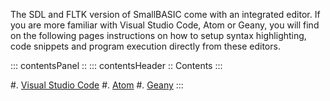 
The SDL and FLTK version of SmallBASIC come with an integrated editor. If you are more familiar with Visual Studio Code, Atom or Geany,
you will find on the following pages instructions on how to setup syntax highlighting, code snippets and program execution directly from these editors.

::: contentsPanel ::
::: contentsHeader ::
Contents
:::

#. [Visual Studio Code](/pages/language_support_vscode.html)
#. [Atom](/pages/language_support_atom.html)
#. [Geany](/pages/language_support_geany.html)
:::
